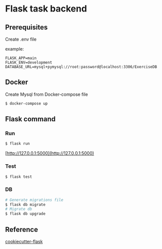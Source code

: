 # Flask task backend

## Prerequisites

Create .env file  

example:  

```
FLASK_APP=main
FLASK_ENV=development
DATABASE_URL=mysql+pymysql://root:password@localhost:3306/ExerciseDB
```

## Docker

Create Mysql from Docker-compose file  

```bash
$ docker-compose up
```

## Flask command

### Run

```bash
$ flask run
```

[http://127.0.0.1:5000](http://127.0.0.1:5000)  

### Test

```bash
$ flask test
```

### DB

```bash
# Generate migrations file
$ flask db migrate
# Migrate db
$ flask db upgrade
```

## Reference

[cookiecutter-flask](https://github.com/cookiecutter-flask)  
